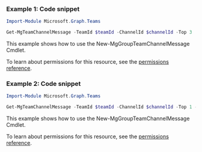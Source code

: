 ### Example 1: Code snippet

```powershellImport-Module Microsoft.Graph.Teams

Get-MgTeamChannelMessage -TeamId $teamId -ChannelId $channelId -Top 3
```
This example shows how to use the New-MgGroupTeamChannelMessage Cmdlet.
To learn about permissions for this resource, see the [permissions reference](/graph/permissions-reference).

### Example 2: Code snippet

```powershellImport-Module Microsoft.Graph.Teams

Get-MgTeamChannelMessage -TeamId $teamId -ChannelId $channelId -Top 1 -ExpandProperty "replies"
```
This example shows how to use the New-MgGroupTeamChannelMessage Cmdlet.
To learn about permissions for this resource, see the [permissions reference](/graph/permissions-reference).

